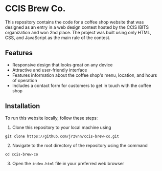 # CCIS Brew Co.

This repository contains the code for a coffee shop website that was designed as an entry in a web design contest hosted by the CCIS IBITS organization and won 2nd place. The project was built using only HTML, CSS, and JavaScript as the main rule of the contest. 

## Features
* Responsive design that looks great on any device
* Attractive and user-friendly interface
* Features information about the coffee shop's menu, location, and hours of operation
* Includes a contact form for customers to get in touch with the coffee shop

## Installation
To run this website locally, follow these steps:

1. Clone this repository to your local machine using
```
git clone https://github.com/jrzvnn/ccis-brew-co.git
 ```
2. Navigate to the root directory of the repository using the command 
```
cd ccis-brew-co
```
3. Open the `index.html` file in your preferred web browser